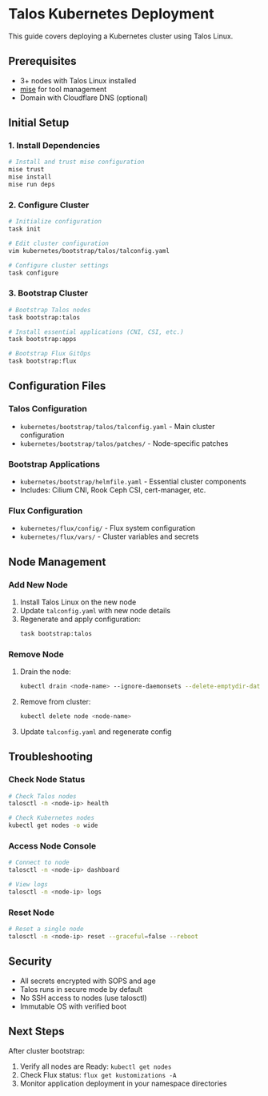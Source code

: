 # Talos Kubernetes Deployment

This guide covers deploying a Kubernetes cluster using Talos Linux.

## Prerequisites

- 3+ nodes with Talos Linux installed
- [mise](https://mise.jdx.dev/) for tool management
- Domain with Cloudflare DNS (optional)

## Initial Setup

### 1. Install Dependencies

```bash
# Install and trust mise configuration
mise trust
mise install
mise run deps
```

### 2. Configure Cluster

```bash
# Initialize configuration
task init

# Edit cluster configuration
vim kubernetes/bootstrap/talos/talconfig.yaml

# Configure cluster settings
task configure
```

### 3. Bootstrap Cluster

```bash
# Bootstrap Talos nodes
task bootstrap:talos

# Install essential applications (CNI, CSI, etc.)
task bootstrap:apps

# Bootstrap Flux GitOps
task bootstrap:flux
```

## Configuration Files

### Talos Configuration
- `kubernetes/bootstrap/talos/talconfig.yaml` - Main cluster configuration
- `kubernetes/bootstrap/talos/patches/` - Node-specific patches

### Bootstrap Applications
- `kubernetes/bootstrap/helmfile.yaml` - Essential cluster components
- Includes: Cilium CNI, Rook Ceph CSI, cert-manager, etc.

### Flux Configuration
- `kubernetes/flux/config/` - Flux system configuration
- `kubernetes/flux/vars/` - Cluster variables and secrets

## Node Management

### Add New Node

1. Install Talos Linux on the new node
2. Update `talconfig.yaml` with new node details
3. Regenerate and apply configuration:
   ```bash
   task bootstrap:talos
   ```

### Remove Node

1. Drain the node:
   ```bash
   kubectl drain <node-name> --ignore-daemonsets --delete-emptydir-data
   ```
2. Remove from cluster:
   ```bash
   kubectl delete node <node-name>
   ```
3. Update `talconfig.yaml` and regenerate config

## Troubleshooting

### Check Node Status
```bash
# Check Talos nodes
talosctl -n <node-ip> health

# Check Kubernetes nodes
kubectl get nodes -o wide
```

### Access Node Console
```bash
# Connect to node
talosctl -n <node-ip> dashboard

# View logs
talosctl -n <node-ip> logs
```

### Reset Node
```bash
# Reset a single node
talosctl -n <node-ip> reset --graceful=false --reboot
```

## Security

- All secrets encrypted with SOPS and age
- Talos runs in secure mode by default
- No SSH access to nodes (use talosctl)
- Immutable OS with verified boot

## Next Steps

After cluster bootstrap:
1. Verify all nodes are Ready: `kubectl get nodes`
2. Check Flux status: `flux get kustomizations -A`
3. Monitor application deployment in your namespace directories
